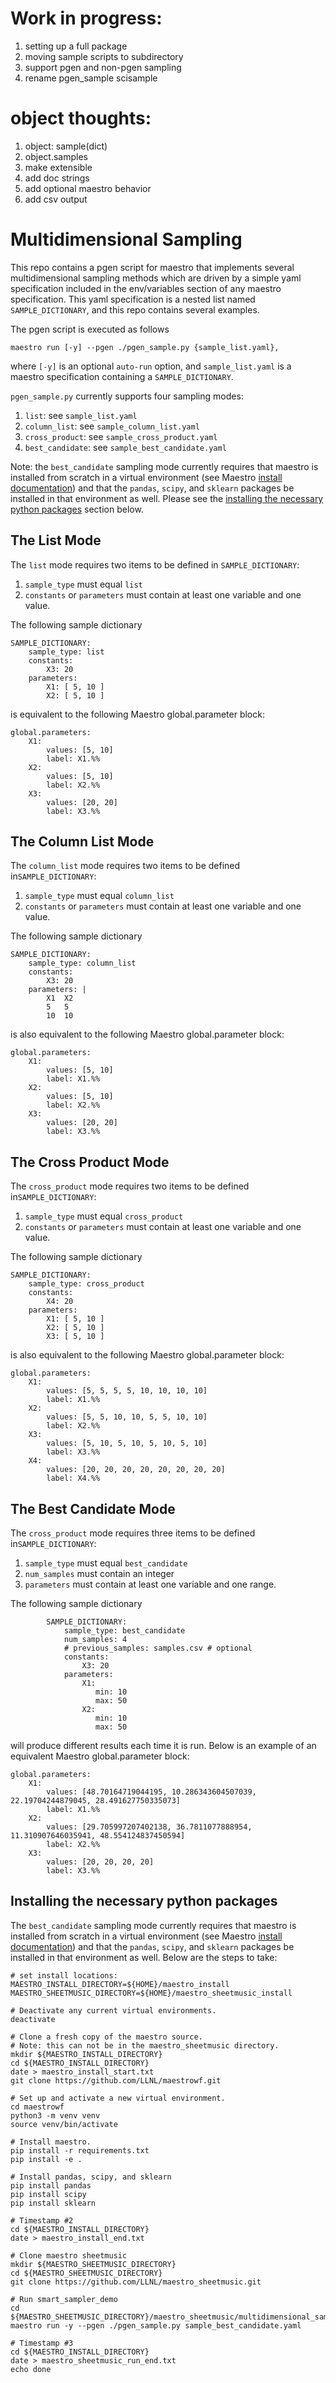 # Work in progress:

1. setting up a full package
1. moving sample scripts to subdirectory
1. support pgen and non-pgen sampling
1. rename pgen_sample scisample

# object thoughts:

1. object: sample(dict)
1. object.samples
1. make extensible
1. add doc strings
1. add optional maestro behavior
1. add csv output

# Multidimensional Sampling

This repo contains a pgen script for maestro that implements several
multidimensional sampling methods which are driven by a simple yaml
specification included in the env/variables section of any maestro
specification. This yaml specification is a nested list named
`SAMPLE_DICTIONARY`, and this repo contains several examples. 

The pgen script is executed as follows
 
```
maestro run [-y] --pgen ./pgen_sample.py {sample_list.yaml},
```

where `[-y]` is an optional `auto-run` option, and `sample_list.yaml` is a maestro specification containing a `SAMPLE_DICTIONARY`.  

`pgen_sample.py` currently supports four sampling modes:

1. `list`: see `sample_list.yaml`
1. `column_list`: see `sample_column_list.yaml`
1. `cross_product`: see `sample_cross_product.yaml`
1. `best_candidate`: see `sample_best_candidate.yaml`

Note: the `best_candidate` sampling mode currently requires that maestro is installed from scratch in a virtual environment (see Maestro [install documentation](https://github.com/LLNL/maestrowf#setting-up-your-python-environment)) and that the `pandas`, `scipy`, and `sklearn` packages be installed in that environment as well. Please see the [installing the necessary python packages](#installing-the-necessary-python-packages) section below. 

## The List Mode

The `list` mode requires two items to be defined
in `SAMPLE_DICTIONARY`:

1. `sample_type` must equal `list`
2. `constants` or `parameters` must contain at least one variable
and one value.

The following sample dictionary

```
SAMPLE_DICTIONARY:
    sample_type: list
    constants:
        X3: 20
    parameters:
        X1: [ 5, 10 ]
        X2: [ 5, 10 ]
```
is equivalent to the following Maestro global.parameter block:

```
global.parameters:
    X1:
        values: [5, 10]
        label: X1.%%
    X2:
        values: [5, 10]
        label: X2.%%
    X3:
        values: [20, 20]
        label: X3.%%

```

## The Column List Mode

The `column_list` mode requires two items to be defined
in`SAMPLE_DICTIONARY`:

1. `sample_type` must equal `column_list`
2. `constants` or `parameters` must contain at least one variable
and one value.

The following sample dictionary

```
SAMPLE_DICTIONARY:
    sample_type: column_list
    constants:
        X3: 20
    parameters: |
        X1  X2
        5   5
        10  10
```
is also equivalent to the following Maestro global.parameter block:

```
global.parameters:
    X1:
        values: [5, 10]
        label: X1.%%
    X2:
        values: [5, 10]
        label: X2.%%
    X3:
        values: [20, 20]
        label: X3.%%

```

## The Cross Product Mode

The `cross_product` mode requires two items to be defined
in`SAMPLE_DICTIONARY`:

1. `sample_type` must equal `cross_product`
2. `constants` or `parameters` must contain at least one variable
and one value.

The following sample dictionary

```
SAMPLE_DICTIONARY:
    sample_type: cross_product
    constants:
        X4: 20
    parameters:
        X1: [ 5, 10 ]
        X2: [ 5, 10 ]
        X3: [ 5, 10 ]
```
is also equivalent to the following Maestro global.parameter block:

```
global.parameters:
    X1:
        values: [5, 5, 5, 5, 10, 10, 10, 10]
        label: X1.%%
    X2:
        values: [5, 5, 10, 10, 5, 5, 10, 10]
        label: X2.%%
    X3:
        values: [5, 10, 5, 10, 5, 10, 5, 10]
        label: X3.%%
    X4:
        values: [20, 20, 20, 20, 20, 20, 20, 20]
        label: X4.%%

```


## The Best Candidate Mode

The `cross_product` mode requires three items to be defined
in`SAMPLE_DICTIONARY`:

1. `sample_type` must equal `best_candidate`
1. `num_samples` must contain an integer
2. `parameters` must contain at least one variable
and one range.

The following sample dictionary

```
        SAMPLE_DICTIONARY:
            sample_type: best_candidate
            num_samples: 4
            # previous_samples: samples.csv # optional
            constants:
                X3: 20
            parameters:
                X1:
                   min: 10
                   max: 50
                X2:
                   min: 10
                   max: 50
```
will produce different results each time it is run. Below is an example of an equivalent Maestro global.parameter block:

```
global.parameters:
    X1:
        values: [48.70164719044195, 10.286343604507039, 22.19704244879045, 28.491627750335073]
        label: X1.%%
    X2:
        values: [29.705997207402138, 36.7811077888954, 11.310907646035941, 48.554124837450594]
        label: X2.%%
    X3:
        values: [20, 20, 20, 20]
        label: X3.%%

```

## Installing the necessary python packages

The `best_candidate` sampling mode currently requires that maestro is installed from scratch in a virtual environment (see Maestro [install documentation](https://github.com/LLNL/maestrowf#setting-up-your-python-environment)) and that the `pandas`, `scipy`, and `sklearn` packages be installed in that environment as well. Below are the steps to take: 

```
# set install locations:
MAESTRO_INSTALL_DIRECTORY=${HOME}/maestro_install
MAESTRO_SHEETMUSIC_DIRECTORY=${HOME}/maestro_sheetmusic_install

# Deactivate any current virtual environments.
deactivate 

# Clone a fresh copy of the maestro source.
# Note: this can not be in the maestro_sheetmusic directory.
mkdir ${MAESTRO_INSTALL_DIRECTORY}
cd ${MAESTRO_INSTALL_DIRECTORY}
date > maestro_install_start.txt
git clone https://github.com/LLNL/maestrowf.git 

# Set up and activate a new virtual environment.
cd maestrowf
python3 -m venv venv
source venv/bin/activate

# Install maestro.
pip install -r requirements.txt
pip install -e .

# Install pandas, scipy, and sklearn
pip install pandas
pip install scipy
pip install sklearn

# Timestamp #2
cd ${MAESTRO_INSTALL_DIRECTORY}
date > maestro_install_end.txt

# Clone maestro sheetmusic
mkdir ${MAESTRO_SHEETMUSIC_DIRECTORY}
cd ${MAESTRO_SHEETMUSIC_DIRECTORY}
git clone https://github.com/LLNL/maestro_sheetmusic.git 

# Run smart_sampler_demo
cd ${MAESTRO_SHEETMUSIC_DIRECTORY}/maestro_sheetmusic/multidimensional_sampling
maestro run -y --pgen ./pgen_sample.py sample_best_candidate.yaml

# Timestamp #3
cd ${MAESTRO_INSTALL_DIRECTORY}
date > maestro_sheetmusic_run_end.txt
echo done
```

